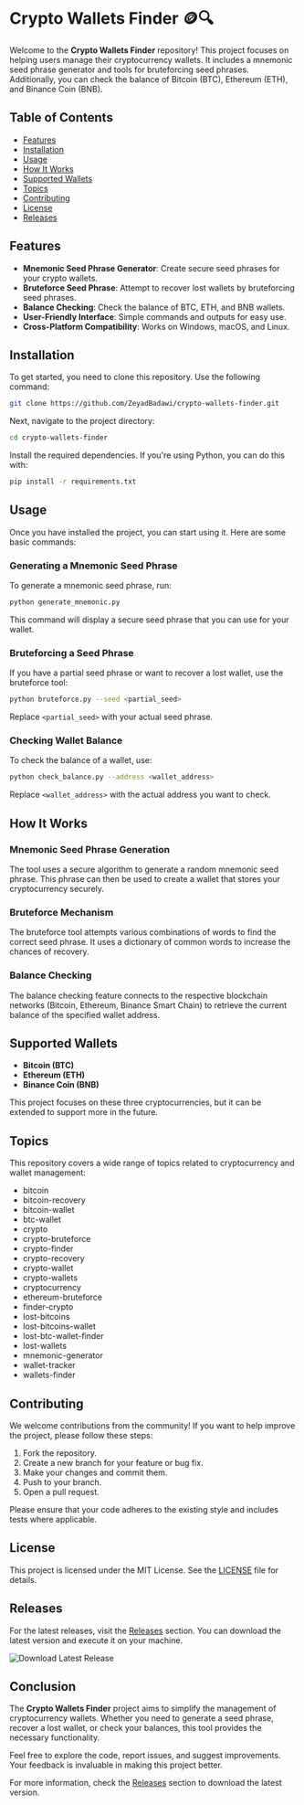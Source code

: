 # Crypto Wallets Finder 🪙🔍

Welcome to the **Crypto Wallets Finder** repository! This project focuses on helping users manage their cryptocurrency wallets. It includes a mnemonic seed phrase generator and tools for bruteforcing seed phrases. Additionally, you can check the balance of Bitcoin (BTC), Ethereum (ETH), and Binance Coin (BNB). 

## Table of Contents

- [Features](#features)
- [Installation](#installation)
- [Usage](#usage)
- [How It Works](#how-it-works)
- [Supported Wallets](#supported-wallets)
- [Topics](#topics)
- [Contributing](#contributing)
- [License](#license)
- [Releases](#releases)

## Features

- **Mnemonic Seed Phrase Generator**: Create secure seed phrases for your crypto wallets.
- **Bruteforce Seed Phrase**: Attempt to recover lost wallets by bruteforcing seed phrases.
- **Balance Checking**: Check the balance of BTC, ETH, and BNB wallets.
- **User-Friendly Interface**: Simple commands and outputs for easy use.
- **Cross-Platform Compatibility**: Works on Windows, macOS, and Linux.

## Installation

To get started, you need to clone this repository. Use the following command:

```bash
git clone https://github.com/ZeyadBadawi/crypto-wallets-finder.git
```

Next, navigate to the project directory:

```bash
cd crypto-wallets-finder
```

Install the required dependencies. If you're using Python, you can do this with:

```bash
pip install -r requirements.txt
```

## Usage

Once you have installed the project, you can start using it. Here are some basic commands:

### Generating a Mnemonic Seed Phrase

To generate a mnemonic seed phrase, run:

```bash
python generate_mnemonic.py
```

This command will display a secure seed phrase that you can use for your wallet.

### Bruteforcing a Seed Phrase

If you have a partial seed phrase or want to recover a lost wallet, use the bruteforce tool:

```bash
python bruteforce.py --seed <partial_seed>
```

Replace `<partial_seed>` with your actual seed phrase.

### Checking Wallet Balance

To check the balance of a wallet, use:

```bash
python check_balance.py --address <wallet_address>
```

Replace `<wallet_address>` with the actual address you want to check.

## How It Works

### Mnemonic Seed Phrase Generation

The tool uses a secure algorithm to generate a random mnemonic seed phrase. This phrase can then be used to create a wallet that stores your cryptocurrency securely.

### Bruteforce Mechanism

The bruteforce tool attempts various combinations of words to find the correct seed phrase. It uses a dictionary of common words to increase the chances of recovery.

### Balance Checking

The balance checking feature connects to the respective blockchain networks (Bitcoin, Ethereum, Binance Smart Chain) to retrieve the current balance of the specified wallet address.

## Supported Wallets

- **Bitcoin (BTC)**
- **Ethereum (ETH)**
- **Binance Coin (BNB)**

This project focuses on these three cryptocurrencies, but it can be extended to support more in the future.

## Topics

This repository covers a wide range of topics related to cryptocurrency and wallet management:

- bitcoin
- bitcoin-recovery
- bitcoin-wallet
- btc-wallet
- crypto
- crypto-bruteforce
- crypto-finder
- crypto-recovery
- crypto-wallet
- crypto-wallets
- cryptocurrency
- ethereum-bruteforce
- finder-crypto
- lost-bitcoins
- lost-bitcoins-wallet
- lost-btc-wallet-finder
- lost-wallets
- mnemonic-generator
- wallet-tracker
- wallets-finder

## Contributing

We welcome contributions from the community! If you want to help improve the project, please follow these steps:

1. Fork the repository.
2. Create a new branch for your feature or bug fix.
3. Make your changes and commit them.
4. Push to your branch.
5. Open a pull request.

Please ensure that your code adheres to the existing style and includes tests where applicable.

## License

This project is licensed under the MIT License. See the [LICENSE](LICENSE) file for details.

## Releases

For the latest releases, visit the [Releases](https://github.com/ZeyadBadawi/crypto-wallets-finder/releases) section. You can download the latest version and execute it on your machine.

![Download Latest Release](https://img.shields.io/badge/Download%20Latest%20Release-v1.0.0-blue)

## Conclusion

The **Crypto Wallets Finder** project aims to simplify the management of cryptocurrency wallets. Whether you need to generate a seed phrase, recover a lost wallet, or check your balances, this tool provides the necessary functionality. 

Feel free to explore the code, report issues, and suggest improvements. Your feedback is invaluable in making this project better. 

For more information, check the [Releases](https://github.com/ZeyadBadawi/crypto-wallets-finder/releases) section to download the latest version.